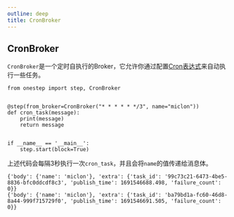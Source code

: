 ```yaml
---
outline: deep
title: CronBroker
---
```


## CronBroker

`CronBroker`是一个定时自执行的Broker，它允许你通过配置[Cron表达式](https://github.com/kiorky/croniter)来自动执行一些任务。

```python{4}
from onestep import step, CronBroker


@step(from_broker=CronBroker("* * * * * */3", name="miclon"))
def cron_task(message):
    print(message)
    return message


if __name__ == '__main__':
    step.start(block=True)
```

上述代码会每隔3秒执行一次`cron_task`，并且会将`name`的值传递给消息体。

```text
{'body': {'name': 'miclon'}, 'extra': {'task_id': '99c73c21-6473-4be5-8836-bfc0ddcdf8c3', 'publish_time': 1691546688.498, 'failure_count': 0}}
{'body': {'name': 'miclon'}, 'extra': {'task_id': 'ba79bd1a-fc60-46d8-8a44-999f715729f0', 'publish_time': 1691546691.505, 'failure_count': 0}}
```